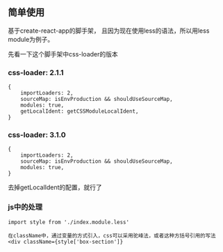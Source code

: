## 简单使用

基于create-react-app的脚手架， 且因为现在使用less的语法，所以用less module为例子。

先看一下这个脚手架中css-loader的版本

### css-loader: 2.1.1

```
{
	importLoaders: 2,
	sourceMap: isEnvProduction && shouldUseSourceMap,
	modules: true,
	getLocalIdent: getCSSModuleLocalIdent,
}
```

### css-loader: 3.1.0

```
{
	importLoaders: 2,
	sourceMap: isEnvProduction && shouldUseSourceMap,
	modules: true,
}
```

去掉getLocalIdent的配置，就行了



### js中的处理

```
import style from './index.module.less'

在className中，通过变量的方式引入，css可以采用驼峰法，或者这种方括号引用的写法
<div className={style['box-section']}
```

